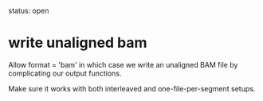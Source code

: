status: open
# write unaligned bam

Allow format = 'bam' in which case we write an unaligned BAM file
by complicating our output functions.

Make sure it works with both interleaved and one-file-per-segment setups.



